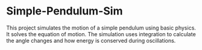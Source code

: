 # Simple-Pendulum-Sim
This project simulates the motion of a simple pendulum using basic physics. It solves the equation of motion. The simulation uses integration to calculate the angle changes and how energy is conserved during oscillations.
